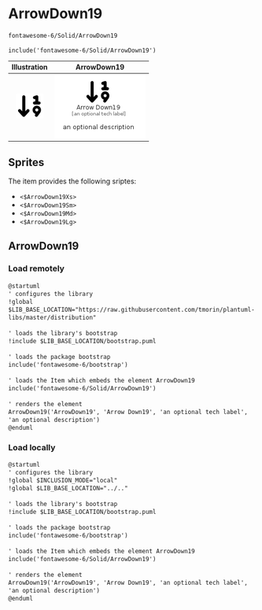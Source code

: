# ArrowDown19


```text
fontawesome-6/Solid/ArrowDown19
```

```text
include('fontawesome-6/Solid/ArrowDown19')
```



| Illustration | ArrowDown19 |
| :---: | :---: |
| ![illustration for Illustration](../../fontawesome-6/Solid/ArrowDown19.png) | ![illustration for ArrowDown19](../../fontawesome-6/Solid/ArrowDown19.Local.png) |



## Sprites
The item provides the following sriptes:

- `<$ArrowDown19Xs>`
- `<$ArrowDown19Sm>`
- `<$ArrowDown19Md>`
- `<$ArrowDown19Lg>`





## ArrowDown19

### Load remotely
```plantuml
@startuml
' configures the library
!global $LIB_BASE_LOCATION="https://raw.githubusercontent.com/tmorin/plantuml-libs/master/distribution"

' loads the library's bootstrap
!include $LIB_BASE_LOCATION/bootstrap.puml

' loads the package bootstrap
include('fontawesome-6/bootstrap')

' loads the Item which embeds the element ArrowDown19
include('fontawesome-6/Solid/ArrowDown19')

' renders the element
ArrowDown19('ArrowDown19', 'Arrow Down19', 'an optional tech label', 'an optional description')
@enduml
```

### Load locally
```plantuml
@startuml
' configures the library
!global $INCLUSION_MODE="local"
!global $LIB_BASE_LOCATION="../.."

' loads the library's bootstrap
!include $LIB_BASE_LOCATION/bootstrap.puml

' loads the package bootstrap
include('fontawesome-6/bootstrap')

' loads the Item which embeds the element ArrowDown19
include('fontawesome-6/Solid/ArrowDown19')

' renders the element
ArrowDown19('ArrowDown19', 'Arrow Down19', 'an optional tech label', 'an optional description')
@enduml
```

